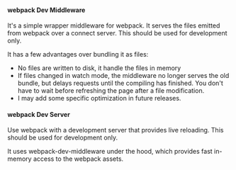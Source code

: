 #### webpack Dev Middleware

It's a simple wrapper middleware for webpack. It serves the files emitted from webpack over a connect server. This should be used for development only.

It has a few advantages over bundling it as files:

- No files are written to disk, it handle the files in memory
- If files changed in watch mode, the middleware no longer serves the old bundle, but delays requests until the compiling has finished. You don't have to wait before refreshing the page after a file modification.
- I may add some specific optimization in future releases.


#### webpack Dev Server

Use webpack with a development server that provides live reloading. This should be used for development only.

It uses webpack-dev-middleware under the hood, which provides fast in-memory access to the webpack assets.

#### 
